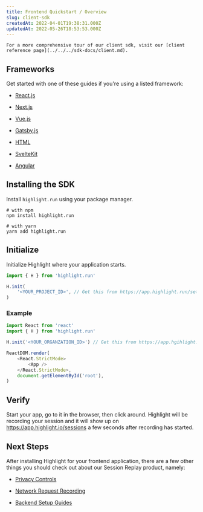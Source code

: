 ```yaml
---
title: Frontend Quickstart / Overview
slug: client-sdk
createdAt: 2022-04-01T19:38:31.000Z
updatedAt: 2022-05-26T18:53:53.000Z
---
```


```hint
For a more comprehensive tour of our client sdk, visit our [client reference page](../../../sdk-docs/client.md).
```

## Frameworks

Get started with one of these guides if you're using a listed framework:

-   [React.js](./reactjs.md)

-   [Next.js](./nextjs.md)

-   [Vue.js](./vuejs.md)

-   [Gatsby.js](./gatsbyjs.md)

-   [HTML](./html.md)

-   [SvelteKit](./sveltekit.md)

-   [Angular](./angular.md)

## Installing the SDK

Install `highlight.run` using your package manager.

```shell
# with npm
npm install highlight.run

# with yarn
yarn add highlight.run
```

## Initialize

Initialize Highlight where your application starts.

```typescript
import { H } from 'highlight.run'

H.init(
	'<YOUR_PROJECT_ID>', // Get this from https://app.highlight.run/setup
)
```

### Example

```typescript
import React from 'react'
import { H } from 'highlight.run'

H.init('<YOUR_ORGANZATION_ID>') // Get this from https://app.hgihlight.run/setup

ReactDOM.render(
	<React.StrictMode>
		<App />
	</React.StrictMode>,
	document.getElementById('root'),
)
```

## Verify

Start your app, go to it in the browser, then click around. Highlight will be recording your session and it will show up on <https://app.highlight.io/sessions> a few seconds after recording has started.

## Next Steps

After installing Highlight for your frontend application, there are a few other things you should check out about our Session Replay product, namely:

- [Privacy Controls](../../4_session-replay/privacy.md)

- [Network Request Recording](../../4_session-replay/recording-network-requests-and-responses.md)

- [Backend Setup Guides](../backend-sdk/backend-sdk-overview.md)
